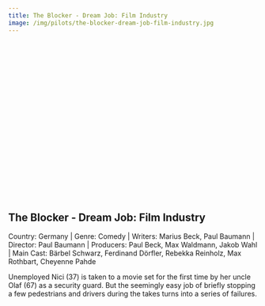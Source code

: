 ```yaml
---
title: The Blocker - Dream Job: Film Industry
image: /img/pilots/the-blocker-dream-job-film-industry.jpg
---
```

<iframe width="560" height="315" src="" frameborder="0" allow="accelerometer; autoplay; encrypted-media; gyroscope; picture-in-picture" allowfullscreen></iframe>

## The Blocker - Dream Job: Film Industry
Country: Germany | Genre: Comedy | Writers: Marius Beck, Paul Baumann | Director: Paul Baumann | Producers: Paul Beck, Max Waldmann, Jakob Wahl | Main Cast: Bärbel Schwarz, Ferdinand Dörfler, Rebekka Reinholz, Max Rothbart, Cheyenne Pahde

Unemployed Nici (37) is taken to a movie set for the first time by her uncle Olaf (67) as a security guard. But the seemingly easy job of briefly stopping a few pedestrians and drivers during the takes turns into a series of failures.
